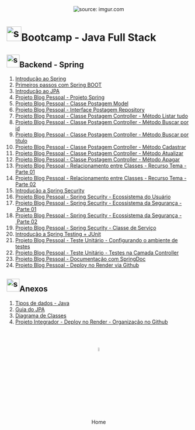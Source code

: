 <div align="center">
    <img src="https://i.imgur.com/w8tTOuT.png" title="source: imgur.com" /> 
</div>
<h1><img src="https://i.imgur.com/JSfXyzm.png" title="source: imgur.com" width="40px"/>Bootcamp - Java Full Stack </h1>

<h2><img src="https://i.imgur.com/XFnTrpX.png" title="source: imgur.com" width="35px"/>Backend - Spring</h2>

1. <a href="01.md" >Introdução ao Spring</a>
2. <a href="02.md" >Primeiros passos com Spring BOOT</a>
3. <a href="03.md" >Introdução ao JPA</a>
4. <a href="04.md" >Projeto Blog Pessoal - Projeto Spring</a>
5. <a href="05.md" >Projeto Blog Pessoal - Classe Postagem Model</a>
6. <a href="06.md" >Projeto Blog Pessoal - Interface Postagem Repository</a>
7. <a href="07.md" >Projeto Blog Pessoal - Classe Postagem Controller - Método Listar tudo</a>
8. <a href="08.md" >Projeto Blog Pessoal - Classe Postagem Controller - Método Buscar por id</a>
9. <a href="09.md" >Projeto Blog Pessoal - Classe Postagem Controller - Método Buscar por título</a>
10. <a href="10.md" >Projeto Blog Pessoal - Classe Postagem Controller - Método Cadastrar</a>
11. <a href="25.md" >Projeto Blog Pessoal - Classe Postagem Controller - Método Atualizar</a>
12. <a href="11.md" >Projeto Blog Pessoal - Classe Postagem Controller - Método Apagar</a>
13. <a href="12.md" >Projeto Blog Pessoal - Relacionamento entre Classes - Recurso Tema - Parte 01</a>
14. <a href="13.md" >Projeto Blog Pessoal - Relacionamento entre Classes - Recurso Tema - Parte 02</a>
15. <a href="14.md" >Introdução a Spring Security</a>
16. <a href="15.md" >Projeto Blog Pessoal - Spring Security - Ecossistema do Usuário</a>
17. <a href="16.md" >Projeto Blog Pessoal - Spring Security - Ecossistema da Segurança - Parte 01</a>
18. <a href="26.md" >Projeto Blog Pessoal - Spring Security - Ecossistema da Segurança - Parte 02</a>
19. <a href="17.md" >Projeto Blog Pessoal - Spring Security - Classe de Serviço</a>
20. <a href="18.md" >Introdução a Spring Testing + JUnit</a>
21. <a href="19.md" >Projeto Blog Pessoal - Teste Unitário - Configurando o ambiente de testes</a>
22. <a href="21.md" >Projeto Blog Pessoal - Teste Unitário - Testes na Camada Controller</a>
23. <a href="22.md" >Projeto Blog Pessoal - Documentação com SpringDoc</a>
24. <a href="24.md" >Projeto Blog Pessoal - Deploy no Render via Github</a>

<h2><img src="https://i.imgur.com/XFnTrpX.png" title="source: imgur.com" width="35px"/>Anexos</h2>

01. <a href="java_tipos.md">Tipos de dados - Java</a>
02. <a href="guia_jpa.md">Guia do JPA</a>
03. <a href="uml.md">Diagrama de Classes</a>
04. <a href="../05_fluxo_git/03_deploy_organizacao_render.md" >Projeto Integrador - Deploy no Render - Organização no Github</a>

<br /><br />
	
<div align="center"><a href="../README.md"><img src="https://i.imgur.com/kfHCxif.png" title="source: imgur.com" width="5%"/></a></div>
<div align="center">Home</div>
